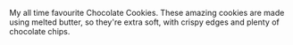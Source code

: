 My all time favourite Chocolate Cookies. These amazing cookies are made using melted butter, so they're extra soft, with crispy edges and plenty of chocolate chips. 